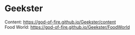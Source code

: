 # Geekster
Content: 
https://god-of-fire.github.io/Geekster/content
<br>
Food World: 
https://god-of-fire.github.io/Geekster/FoodWorld
